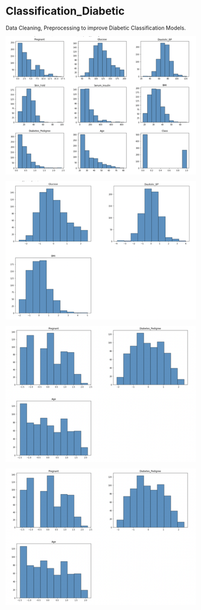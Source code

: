 # Classification_Diabetic
Data Cleaning, Preprocessing to improve Diabetic Classification Models.

![png](images/hist_all_features.png)

![png](images/scaled_features.png)

![png](images/log_transform.png)

![png](images/log_transform.png)

